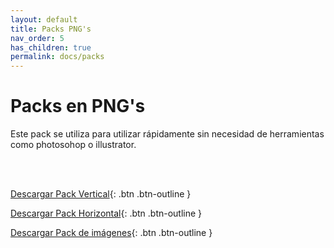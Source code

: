 ```yaml
---
layout: default
title: Packs PNG's
nav_order: 5
has_children: true
permalink: docs/packs
---
```


# Packs en PNG's
Este pack se utiliza para utilizar rápidamente sin necesidad de herramientas como photosohop o illustrator.

<br /><br />

[Descargar Pack Vertical](https://drive.google.com/uc?export=download&id=1mTonB75oNffbnHdnpOAFQ9O_nFQk4i_4){: .btn .btn-outline }

[Descargar Pack Horizontal](https://drive.google.com/uc?export=download&id=1mTonB75oNffbnHdnpOAFQ9O_nFQk4i_4){: .btn .btn-outline }

[Descargar Pack de imágenes](https://drive.google.com/uc?export=download&id=1mTonB75oNffbnHdnpOAFQ9O_nFQk4i_4){: .btn .btn-outline }